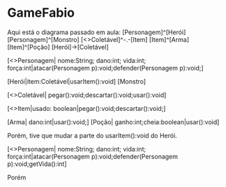 # GameFabio

Aqui está o diagrama passado em aula:
[Personagem]^[Herói]
[Personagem]^[Monstro]
[<<Interface>>Coletável]^-.-[Item]
[Item]^[Arma]
[Item]^[Poção]
[Herói]->[Coletável]


[<<Abstract>>Personagem| nome:String; dano:int; vida:int; força:int|atacar(Personagem p):void;defender(Personagem p):void;]

[Herói|item:Coletável|usarItem():void]
[Monstro]

[<<Interface>>Coletável| pegar():void;descartar():void;usar():void]

[<<Abstract>>Item|usado: boolean|pegar():void;descartar():void;]

[Arma| dano:int|usar():void;]
[Poção| ganho:int;cheia:boolean|usar():void]

Porém, tive que mudar a parte do usarItem():void do Herói.

[<<Abstract>>Personagem| nome:String; dano:int; vida:int; força:int|atacar(Personagem p):void;defender(Personagem p):void;getVida():int]



Porém

